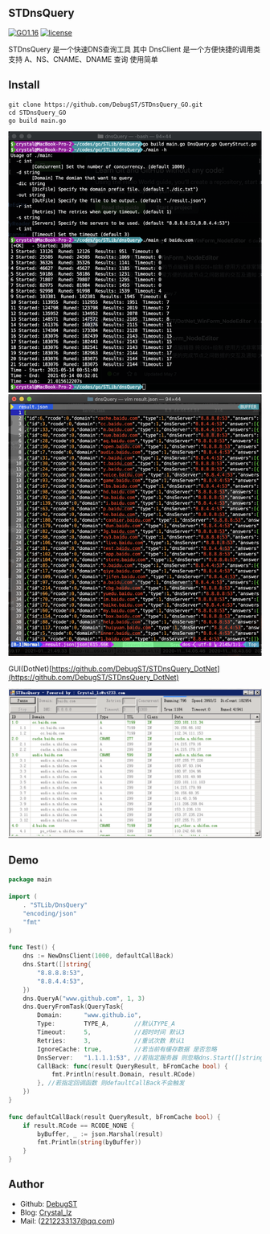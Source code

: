 ## STDnsQuery

[![GO1.16](https://img.shields.io/badge/GO-V1.16-blue)](https://golang.google.cn/) [![license](https://img.shields.io/badge/License-MIT-green)](https://github.com/DebugST/STDnsQuery_GO/blob/main/LICENSE) 

STDnsQuery 是一个快速DNS查询工具 其中 DnsClient 是一个方便快捷的调用类 支持 A、NS、CNAME、DNAME 查询 使用简单 

## Install

```
git clone https://github.com/DebugST/STDnsQuery_GO.git
cd STDnsQuery_GO
go build main.go
```

![STDnsQuery](https://raw.githubusercontent.com/DebugST/STDnsQuery_GO/main/Images/Screen%20Shot%202021-05-14%20at%2000.54.29.png)
![STDnsQuery](https://raw.githubusercontent.com/DebugST/STDnsQuery_GO/main/Images/Screen%20Shot%202021-05-14%20at%2000.57.33.png)

GUI(DotNet)[https://github.com/DebugST/STDnsQuery_DotNet](https://github.com/DebugST/STDnsQuery_DotNet)

![STDnsQuery](https://raw.githubusercontent.com/DebugST/STDnsQuery_DotNet/main/Images/Screen%20Shot%202021-05-18%20at%2018.09.00.png)

## Demo

``` go
package main

import (
	. "STLib/DnsQuery"
	"encoding/json"
	"fmt"
)

func Test() {
	dns := NewDnsClient(1000, defaultCallBack)
	dns.Start([]string{
		"8.8.8.8:53",
		"8.8.4.4:53",
	})
	dns.QueryA("www.github.com", 1, 3)
	dns.QueryFromTask(QueryTask{
		Domain:      "www.github.io",
		Type:        TYPE_A,       //默认TYPE_A
		Timeout:     5,            //超时时间 默认3
		Retries:     3,            //重试次数 默认1
		IgnoreCache: true,         //若当前有缓存数据 是否忽略
		DnsServer:   "1.1.1.1:53", //若指定服务器 则忽略dns.Start([]string)传入的服务器
		CallBack: func(result QueryResult, bFromCache bool) {
			fmt.Println(result.Domain, result.RCode)
		}, //若指定回调函数 则defaultCallBack不会触发
	})
}

func defaultCallBack(result QueryResult, bFromCache bool) {
	if result.RCode == RCODE_NONE {
		byBuffer, _ := json.Marshal(result)
		fmt.Println(string(byBuffer))
	}
}
```

## Author
* Github: [DebugST](https://github.com/DebugST/)
* Blog: [Crystal_lz](http://st233.com)
* Mail: (2212233137@qq.com)
